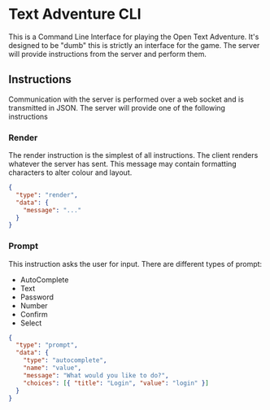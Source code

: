 # Text Adventure CLI

This is a Command Line Interface for playing the Open Text Adventure. It's
designed to be "dumb" this is strictly an interface for the game. The server
will provide instructions from the server and perform them.

## Instructions

Communication with the server is performed over a web socket and is transmitted
in JSON. The server will provide one of the following instructions

### Render

The render instruction is the simplest of all instructions. The client renders
whatever the server has sent. This message may contain formatting characters to
alter colour and layout.

```json
{
  "type": "render",
  "data": {
    "message": "..."
  }
}
```

### Prompt

This instruction asks the user for input. There are different types of prompt:

- AutoComplete
- Text
- Password
- Number
- Confirm
- Select

```json
{
  "type": "prompt",
  "data": {
    "type": "autocomplete",
    "name": "value",
    "message": "What would you like to do?",
    "choices": [{ "title": "Login", "value": "login" }]
  }
}
```
